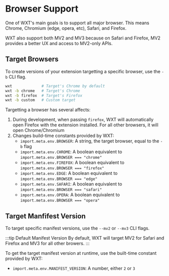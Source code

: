 # Browser Support

One of WXT's main goals is to support all major browser. This means Chrome, Chromium (edge, opera, etc), Safari, and Firefox.

WXT also support both MV2 and MV3 because on Safari and Firefox, MV2 provides a better UX and access to MV2-only APIs.

## Target Browsers

To create versions of your extension targetting a specific browser, use the `-b` CLI flag.

```sh
wxt             # Target's Chrome by default
wxt -b chrome   # Target's Chrome
wxt -b firefox  # Target's Firefox
wxt -b custom   # Custom target
```

Targetting a browser has several affects:

1. During development, when passing `firefox`, WXT will automatically open Firefox with the extension installed. For all other browsers, it will open Chrome/Chromium
2. Changes build-time constants provided by WXT:
   - `import.meta.env.BROWSER`: A string, the target browser, equal to the `-b` flag
   - `import.meta.env.CHROME`: A boolean equivalent to `import.meta.env.BROWSER === "chrome"`
   - `import.meta.env.FIREFOX`: A boolean equivalent to `import.meta.env.BROWSER === "firefox"`
   - `import.meta.env.EDGE`: A boolean equivalent to `import.meta.env.BROWSER === "edge"`
   - `import.meta.env.SAFARI`: A boolean equivalent to `import.meta.env.BROWSER === "safari"`
   - `import.meta.env.OPERA`: A boolean equivalent to `import.meta.env.BROWSER === "opera"`

## Target Manfifest Version

To target specific manifest versions, use the `--mv2` or `--mv3` CLI flags.

:::tip Default Manifest Version
By default, WXT will target MV2 for Safari and Firefox and MV3 for all other browers.
:::

To get the target manifest version at runtime, use the built-time constant provided by WXT:

- `import.meta.env.MANIFEST_VERSION`: A number, either `2` or `3`
